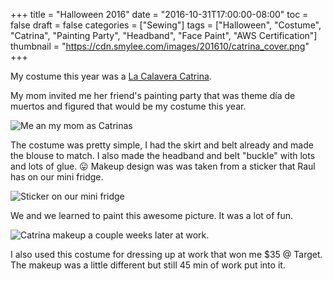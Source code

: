 +++
title = "Halloween 2016"
date = "2016-10-31T17:00:00-08:00"
toc = false
draft = false
categories = ["Sewing"]
tags = ["Halloween", "Costume", "Catrina", "Painting Party", "Headband", "Face Paint", "AWS Certification"]
thumbnail = "https://cdn.smylee.com/images/201610/catrina_cover.png"
+++

My costume this year was a [La Calavera Catrina](https://en.wikipedia.org/wiki/La_Calavera_Catrina).

My mom invited me her friend's painting party that was theme día de muertos and figured that would be my costume this year.

<img src="https://cdn.smylee.com/images/201610/catrina2.png" alt="Me an my mom as Catrinas" title="Me and my mom as Catrinas">

The costume was pretty simple, I had the skirt and belt already and made the blouse to match.
I also made the headband and belt "buckle" with lots and lots of glue. :stuck_out_tongue:
Makeup design was was taken from a sticker that Raul has on our mini fridge.

<img src="https://cdn.smylee.com/images/201610/catrina1.png" alt="Sticker on our mini fridge" title="Sticker on our mini fridge">

We  and we learned to paint this awesome picture. It was a lot of fun.

<img src="https://cdn.smylee.com/images/201610/catrina3.png" alt="Catrina makeup a couple weeks later at work." title="Catrina makeup a couple weeks later at work.">

I also used this costume for dressing up at work that won me $35 @ Target. The makeup was a little different but still 45 min of work put into it.
